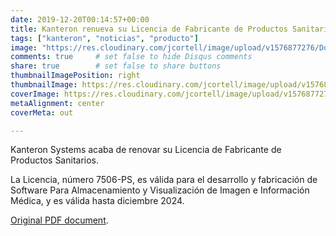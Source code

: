 ```yaml
---
date: 2019-12-20T00:14:57+00:00
title: Kanteron renueva su Licencia de Fabricante de Productos Sanitarios
tags: ["kanteron", "noticias", "producto"]
image: "https://res.cloudinary.com/jcortell/image/upload/v1576877276/Documents/oficio.jpg"
comments: true     # set false to hide Disqus comments  
share: true        # set false to share buttons
thumbnailImagePosition: right
thumbnailImage: https://res.cloudinary.com/jcortell/image/upload/v1576877276/Documents/oficio.jpg
coverImage: https://res.cloudinary.com/jcortell/image/upload/v1576877276/Documents/oficio.jpg
metaAlignment: center
coverMeta: out

---
```


Kanteron Systems acaba de renovar su Licencia de Fabricante de Productos Sanitarios.

<!--more-->

La Licencia, número 7506-PS, es válida para el desarrollo y fabricación de Software Para Almacenamiento y Visualización de Imagen e Información Médica, y es válida hasta diciembre 2024.

[Original PDF document](https://res.cloudinary.com/jcortell/image/upload/v1576877276/Documents/oficio.pdf).
